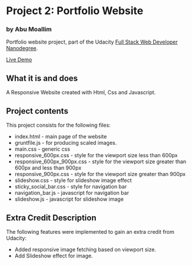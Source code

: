 # Project 2: Portfolio Website
### by Abu Moallim

Portfolio website project, part of the Udacity [Full Stack Web Developer
Nanodegree](https://www.udacity.com/course/full-stack-web-developer-nanodegree--nd004).

[Live Demo](https://abumoallim.github.io/udacity_02_protfolio_website/index.html)

## What it is and does

A Responsive Website created with Html, Css and Javascript.

## Project contents

This project consists for the following files:

* index.html - main page of the website
* gruntfile.js - for producing scaled images.
* main.css - generic css
* responsive_600px.css - style for the viewport size less than 600px
* responsive_600px_900px.css - style for the viewport size greater than 600px and less than 900px
* responsive_900px.css - style for the viewport size greater than 900px
* slideshow.css - style for slideshow image effect
* sticky_social_bar.css - style for navigation bar
* navigation_bar.js - javascript for navigation bar
* slideshow.js - javascript for slideshow image


## Extra Credit Description

The following features were implemented to gain an extra credit from Udacity:

* Added responsive image fetching based on viewport size.
* Add Slideshow effect for image.


